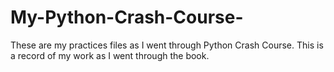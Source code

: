 # My-Python-Crash-Course-
These are my practices files as I went through Python Crash Course. 
This is a record of my work as I went through the book. 

